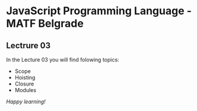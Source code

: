 # JavaScript Programming Language - MATF Belgrade

## Lectrure 03

In the Lecture 03 you will find folowing topics:

- Scope
- Hoisting
- Closure
- Modules

_Happy learning!_

